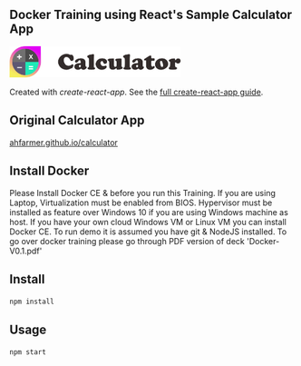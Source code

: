 Docker Training using React's Sample Calculator App
---
<img src="Logotype primary.png" width="60%" height="60%" />

Created with *create-react-app*. See the [full create-react-app guide](https://github.com/facebookincubator/create-react-app/blob/master/packages/react-scripts/template/README.md).



Original Calculator App
---

[ahfarmer.github.io/calculator](https://ahfarmer.github.io/calculator/)

Install Docker 
---
Please Install Docker CE & before you run this Training.
If you are using Laptop, Virtualization must be enabled from BIOS.
Hypervisor must be installed as feature over Windows 10 if you are using Windows machine as host.
If you have your own cloud Windows VM or Linux VM you can install Docker CE.
To run demo it is assumed you have git & NodeJS installed.
To go over docker training please go through PDF version of deck 'Docker-V0.1.pdf'

Install
---

`npm install`



Usage
---

`npm start`
